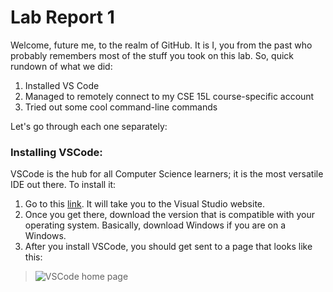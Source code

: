 # Lab Report 1

Welcome, future me, to the realm of GitHub. It is I, you from the past who probably remembers most of the stuff you took on this lab. So, quick rundown of what we did:
1. Installed VS Code
2. Managed to remotely connect to my CSE 15L course-specific account
3. Tried out some cool command-line commands

Let's go through each one separately:

### Installing VSCode:
VSCode is the hub for all Computer Science learners; it is the most versatile IDE out there. To install it:
1. Go to this [link][id1]. It will take you to the Visual Studio website.
2. Once you get there, download the version that is compatible with your operating system. Basically, download Windows if you are on a Windows.
3. After you install VSCode, you should get sent to a page that looks like this: 
>![VSCode home page](VSCodePage.jpg)










[id1]:https://code.visualstudio.com/
